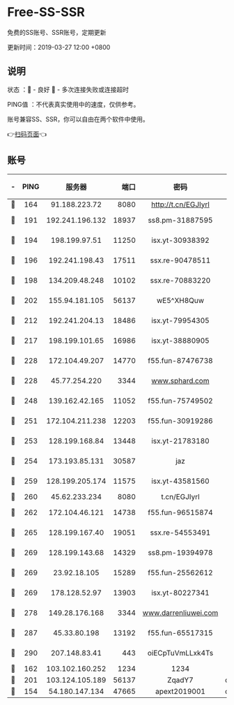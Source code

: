 # Free-SS-SSR

免费的SS账号、SSR账号，定期更新

更新时间：2019-03-27 12:00 +0800

## 说明

状态     ：🙂 - 良好 🙁 - 多次连接失败或连接超时

PING值   ：不代表真实使用中的速度，仅供参考。

账号兼容SS、SSR，你可以自由在两个软件中使用。

👉[扫码页面](https://liesauer.github.io/Free-SS-SSR/)👈

## 账号

|-|PING|服务器|端口|密码|加密方式|区域|
|:----:|:----:|:-----:|-----:|:----:|:----:|:----:|
|🙂|164|91.188.223.72|8080|http://t.cn/EGJIyrl|rc4-md5|RU|
|🙂|191|192.241.196.132|18937|ss8.pm-31887595|aes-256-cfb|US|
|🙂|194|198.199.97.51|11250|isx.yt-30938392|aes-256-cfb|US|
|🙂|196|192.241.198.43|17511|ssx.re-90478511|aes-256-cfb|US|
|🙂|198|134.209.48.248|10102|ssx.re-70883220|aes-256-cfb|US|
|🙂|202|155.94.181.105|56137|wE5^XH8Quw|aes-256-cfb|US|
|🙂|212|192.241.204.13|18486|isx.yt-79954305|aes-256-cfb|US|
|🙂|217|198.199.101.65|16986|isx.yt-38880905|aes-256-cfb|US|
|🙂|228|172.104.49.207|14770|f55.fun-87476738|aes-256-cfb|SG|
|🙂|228|45.77.254.220|3344|www.sphard.com|aes-256-cfb|SG|
|🙂|248|139.162.42.165|11052|f55.fun-75749502|aes-256-cfb|SG|
|🙂|251|172.104.211.238|12203|f55.fun-30919286|aes-256-cfb|US|
|🙂|253|128.199.168.84|13448|isx.yt-21783180|aes-256-cfb|SG|
|🙂|254|173.193.85.131|30587|jaz|aes-256-cfb|US|
|🙂|259|128.199.205.174|11575|isx.yt-43581560|aes-256-cfb|SG|
|🙂|260|45.62.233.234|8080|t.cn/EGJIyrl|rc4-md5|CA|
|🙂|262|172.104.46.121|14738|f55.fun-96515874|aes-256-cfb|SG|
|🙂|265|128.199.167.40|19051|ssx.re-54553491|aes-256-cfb|SG|
|🙂|269|128.199.143.68|14329|ss8.pm-19394978|aes-256-cfb|SG|
|🙂|269|23.92.18.105|15289|f55.fun-25562612|aes-256-cfb|US|
|🙂|269|178.128.52.97|13903|isx.yt-80227341|aes-256-cfb|SG|
|🙂|278|149.28.176.168|3344|www.darrenliuwei.com|aes-256-cfb|AU|
|🙂|287|45.33.80.198|13192|f55.fun-65517315|aes-256-cfb|US|
|🙂|290|207.148.83.41|443|oiECpTuVmLLxk4Ts|aes-256-cfb|AU|
|🙂|162|103.102.160.252|1234|1234|rc4-md5|JP|
|🙂|201|103.124.105.189|56137|ZqadY7|chacha20|US|
|🙁|154|54.180.147.134|47665|apext2019001|chacha20|KR|
